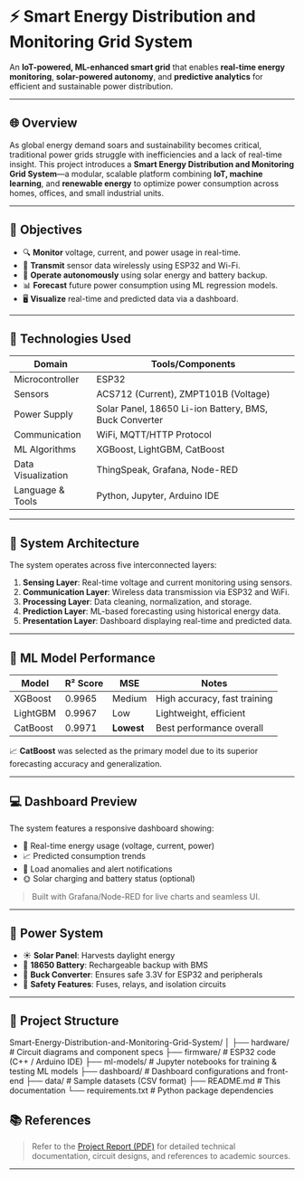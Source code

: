 # ⚡ Smart Energy Distribution and Monitoring Grid System

An **IoT-powered, ML-enhanced smart grid** that enables **real-time energy monitoring**, **solar-powered autonomy**, and **predictive analytics** for efficient and sustainable power distribution.

---

## 🌐 Overview

As global energy demand soars and sustainability becomes critical, traditional power grids struggle with inefficiencies and a lack of real-time insight. This project introduces a **Smart Energy Distribution and Monitoring Grid System**—a modular, scalable platform combining **IoT, machine learning**, and **renewable energy** to optimize power consumption across homes, offices, and small industrial units.

---

## 🎯 Objectives

- 🔍 **Monitor** voltage, current, and power usage in real-time.
- 📡 **Transmit** sensor data wirelessly using ESP32 and Wi-Fi.
- 🔋 **Operate autonomously** using solar energy and battery backup.
- 📊 **Forecast** future power consumption using ML regression models.
- 🖥️ **Visualize** real-time and predicted data via a dashboard.

---

## 🧰 Technologies Used

| Domain              | Tools/Components                                 |
|---------------------|--------------------------------------------------|
| Microcontroller     | ESP32                                            |
| Sensors             | ACS712 (Current), ZMPT101B (Voltage)            |
| Power Supply        | Solar Panel, 18650 Li-ion Battery, BMS, Buck Converter |
| Communication       | WiFi, MQTT/HTTP Protocol                        |
| ML Algorithms       | XGBoost, LightGBM, CatBoost                     |
| Data Visualization  | ThingSpeak, Grafana, Node-RED                   |
| Language & Tools    | Python, Jupyter, Arduino IDE                    |

---

## 📐 System Architecture

The system operates across five interconnected layers:

1. **Sensing Layer**: Real-time voltage and current monitoring using sensors.
2. **Communication Layer**: Wireless data transmission via ESP32 and WiFi.
3. **Processing Layer**: Data cleaning, normalization, and storage.
4. **Prediction Layer**: ML-based forecasting using historical energy data.
5. **Presentation Layer**: Dashboard displaying real-time and predicted data.

---

## 🧪 ML Model Performance

| Model     | R² Score | MSE            | Notes                        |
|-----------|----------|----------------|------------------------------|
| XGBoost   | 0.9965   | Medium         | High accuracy, fast training |
| LightGBM  | 0.9967   | Low            | Lightweight, efficient       |
| CatBoost  | 0.9971   | **Lowest**     | Best performance overall     |

📈 **CatBoost** was selected as the primary model due to its superior forecasting accuracy and generalization.

---

## 💻 Dashboard Preview

The system features a responsive dashboard showing:

- 🔌 Real-time energy usage (voltage, current, power)
- 📈 Predicted consumption trends
- 🚨 Load anomalies and alert notifications
- 🌞 Solar charging and battery status (optional)

> Built with Grafana/Node-RED for live charts and seamless UI.

---

## 🔋 Power System

- ☀️ **Solar Panel**: Harvests daylight energy
- 🔋 **18650 Battery**: Rechargeable backup with BMS
- 🔌 **Buck Converter**: Ensures safe 3.3V for ESP32 and peripherals
- 🧯 **Safety Features**: Fuses, relays, and isolation circuits

---

## 📁 Project Structure

 Smart-Energy-Distribution-and-Monitoring-Grid-System/
│
├── hardware/ # Circuit diagrams and component specs
├── firmware/ # ESP32 code (C++ / Arduino IDE)
├── ml-models/ # Jupyter notebooks for training & testing ML models
├── dashboard/ # Dashboard configurations and front-end
├── data/ # Sample datasets (CSV format)
├── README.md # This documentation
└── requirements.txt # Python package dependencies
## 📚 References

> Refer to the [Project Report (PDF)]() for detailed technical documentation, circuit designs, and references to academic sources.

---
